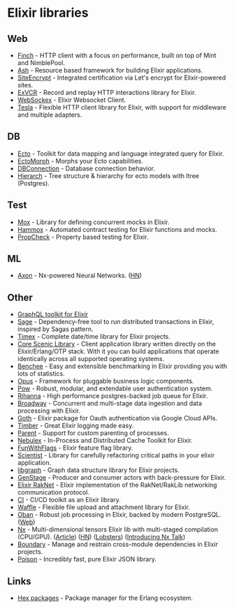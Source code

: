 # Elixir libraries

## Web

- [Finch](https://github.com/keathley/finch) - HTTP client with a focus on performance, built on top of Mint and NimblePool.
- [Ash](https://github.com/ash-project/ash) - Resource based framework for building Elixir applications.
- [SiteEncrypt](https://github.com/sasa1977/site_encrypt) - Integrated certification via Let's encrypt for Elixir-powered sites.
- [ExVCR](https://github.com/parroty/exvcr) - Record and replay HTTP interactions library for Elixir.
- [WebSockex](https://github.com/Azolo/websockex) - Elixir Websocket Client.
- [Tesla](https://github.com/teamon/tesla) - Flexible HTTP client library for Elixir, with support for middleware and multiple adapters.

## DB

- [Ecto](https://github.com/elixir-ecto/ecto) - Toolkit for data mapping and language integrated query for Elixir.
- [EctoMorph](https://github.com/Adzz/ecto_morph) - Morphs your Ecto capabilities.
- [DBConnection](https://github.com/elixir-ecto/db_connection) - Database connection behavior.
- [Hierarch](https://github.com/Byzanteam-Labs/hierarch) - Tree structure & hierarchy for ecto models with ltree (Postgres).

## Test

- [Mox](https://github.com/dashbitco/mox) - Library for defining concurrent mocks in Elixir.
- [Hammox](https://github.com/msz/hammox) - Automated contract testing for Elixir functions and mocks.
- [PropCheck](https://github.com/alfert/propcheck) - Property based testing for Elixir.

## ML

- [Axon](https://github.com/elixir-nx/axon) - Nx-powered Neural Networks. ([HN](https://news.ycombinator.com/item?id=26737956))

## Other

- [GraphQL toolkit for Elixir](https://github.com/absinthe-graphql/absinthe)
- [Sage](https://github.com/Nebo15/sage) - Dependency-free tool to run distributed transactions in Elixir, inspired by Sagas pattern.
- [Timex](https://github.com/bitwalker/timex) - Complete date/time library for Elixir projects.
- [Core Scenic Library](https://github.com/boydm/scenic) - Client application library written directly on the Elixir/Erlang/OTP stack. With it you can build applications that operate identically across all supported operating systems.
- [Benchee](https://github.com/bencheeorg/benchee) - Easy and extensible benchmarking in Elixir providing you with lots of statistics.
- [Opus](https://github.com/zorbash/opus) - Framework for pluggable business logic components.
- [Pow](https://github.com/danschultzer/pow) - Robust, modular, and extendable user authentication system.
- [Rihanna](https://github.com/samphilipd/rihanna) - High performance postgres-backed job queue for Elixir.
- [Broadway](https://github.com/plataformatec/broadway) - Concurrent and multi-stage data ingestion and data processing with Elixir.
- [Goth](https://github.com/peburrows/goth) - Elixir package for Oauth authentication via Google Cloud APIs.
- [Timber](https://github.com/timberio/timber-elixir) - Great Elixir logging made easy.
- [Parent](https://github.com/sasa1977/parent) - Support for custom parenting of processes.
- [Nebulex](https://github.com/cabol/nebulex) - In-Process and Distributed Cache Toolkit for Elixir.
- [FunWithFlags](https://github.com/tompave/fun_with_flags) - Elixir feature flag library.
- [Scientist](https://github.com/cwbriones/scientist) - Library for carefully refactoring critical paths in your elixir application.
- [libgraph](https://github.com/bitwalker/libgraph) - Graph data structure library for Elixir projects.
- [GenStage](https://github.com/elixir-lang/gen_stage) - Producer and consumer actors with back-pressure for Elixir.
- [Elixir RakNet](https://github.com/X-Plane/elixir-raknet) - Elixir implementation of the RakNet/RakLib networking communication protocol.
- [CI](https://github.com/sasa1977/ci) - CI/CD toolkit as an Elixir library.
- [Waffle](https://github.com/elixir-waffle/waffle) - Flexible file upload and attachment library for Elixir.
- [Oban](https://github.com/sorentwo/oban) - Robust job processing in Elixir, backed by modern PostgreSQL. ([Web](https://getoban.pro/))
- [Nx](https://github.com/elixir-nx/nx) - Multi-dimensional tensors Elixir lib with multi-staged compilation (CPU/GPU). ([Article](https://dashbit.co/blog/nx-numerical-elixir-is-now-publicly-available)) ([HN](https://news.ycombinator.com/item?id=26168304)) ([Lobsters](https://lobste.rs/s/qzwqdu/nx_numerical_elixir_is_now_publicly)) ([Introducing Nx Talk](https://www.youtube.com/watch?v=fPKMmJpAGWc))
- [Boundary](https://github.com/sasa1977/boundary) - Manage and restrain cross-module dependencies in Elixir projects.
- [Poison](https://github.com/devinus/poison) - Incredibly fast, pure Elixir JSON library.

## Links

- [Hex packages](https://hex.pm/packages) - Package manager for the Erlang ecosystem.
